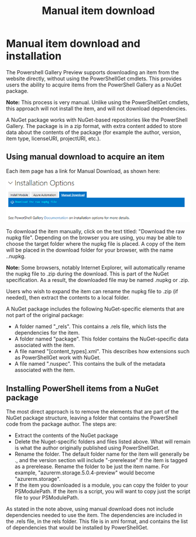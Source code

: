 ﻿---
ms.date:  06/26/18
contributor:  JKeithB
keywords:  gallery,powershell,psgallery
title:  Manual item download 
---
# Manual item download and installation

The Powershell Gallery Preview supports downloading an item from the website directly, without using the PowerShellGet cmdlets. This provides users the ability to acquire items from the PowerShell Gallery as a NuGet package. 

__Note:__ This process is very manual. Unlike using the PowerShellGet cmdlets, this approach will not install the item, and will not download dependencies. 

A NuGet package works with NuGet-based repositories like the PowerShell Gallery. The package is in a zip format, with extra content added to store data about the contents of the package (for example the author, version, item type, licenseURI, projectURI, etc.). 

## Using manual download to acquire an item

Each item page has a link for Manual Download, as shown here:

![Manual Download](../../Images/ManualItemDownload.png)

To download the item manually, click on the text titled: "Download the raw nupkg file". Depending on the browser you are using, you may be able to choose the target folder where the nupkg file is placed. A copy of the item will be placed in the download folder for your browser, with the name <item name>.<item version>.nupkg. 

__Note:__ Some browsers, notably Internet Explorer, will automatically rename the nupkg file to .zip during the download. This is part of the NuGet specification. As a result, the downloaded file may be named .nupkg or .zip. 

Users who wish to expand the item can rename the nupkg file to .zip (if needed), then extract the contents to a local folder. 

A NuGet package includes the following NuGet-specific elements that are not part of the original package:

* A folder named "_rels". This contains a .rels file, which lists the dependencies for the item. 
* A folder named "package". This folder contains the NuGet-specific data associated with the item.
* A file named "[content_types].xml". This describes how extensions such as PowerShellGet work with NuGet.
* A file named "<itemname>.nuspec". This contains the bulk of the metadata associated with the item.

## Installing PowerShell items from a NuGet package

The most direct approach is to remove the elements that are part of the NuGet package structure, leaving a folder that contains the PowerShell code from the package author. The steps are:

* Extract the contents of the NuGet package 
* Delete the Nuget-specific folders and files listed above. What will remain is what the author originally published using PowerShellGet. 
* Rename the folder. The default folder name for the item will generally be <item name>.<version>, and the version section will include "-prerelease" if the item is tagged as a prerelease. Rename the folder to be just the item name. For example, "azurerm.storage.5.0.4-preview" would become "azurerm.storage". 
* If the item you downloaded is a module, you can copy the folder to your PSModulePath. If the item is a script, you will want to copy just the script file to your PSModulePath.

As stated in the note above, using manual download does not include dependencies needed to use the item. The dependencies are included in the .rels file, in the rels folder. This file is in xml format, and contains the list of dependencies that would be installed by PowerShellGet. 

